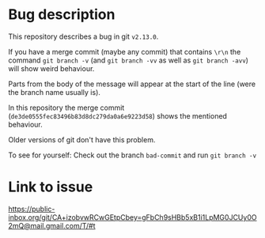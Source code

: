 # Bug description

This repository describes a bug in git `v2.13.0`.

If you have a merge commit (maybe any commit) that contains `\r\n` the command
`git branch -v` (and `git branch -vv` as well as `git branch -avv`) will show weird behaviour.

Parts from the body of the message will appear at the start of the line (were the branch name usually is).

In this repository the merge commit (`de3de0555fec83496b83d8dc279da0a6e9223d58`) shows the mentioned behaviour.

Older versions of git don't have this problem.

To see for yourself: Check out the branch `bad-commit` and run `git branch -v`

# Link to issue

https://public-inbox.org/git/CA+izobvwRCwGEtpCbey=gFbCh9sHBb5xB1i1LpMG0JCUy0O2mQ@mail.gmail.com/T/#t
